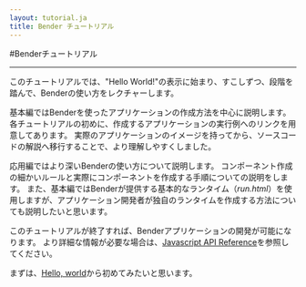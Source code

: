 ```yaml
---
layout: tutorial.ja
title: Bender チュートリアル
---
```

#Benderチュートリアル

-----

このチュートリアルでは、"Hello World!"の表示に始まり、すこしずつ、段階を踏んで、Benderの使い方をレクチャーします。

基本編ではBenderを使ったアプリケーションの作成方法を中心に説明します。
各チュートリアルの初めに、作成するアプリケーションの実行例へのリンクを用意してあります。
実際のアプリケーションのイメージを持ってから、ソースコードの解説へ移行することで、より理解しやすくしました。

応用編ではより深いBenderの使い方について説明します。
コンポーネント作成の細かいルールと実際にコンポーネントを作成する手順についての説明をします。
また、基本編ではBenderが提供する基本的なランタイム（*run.html*）を使用しますが、アプリケーション開発者が独自のランタイムを作成する方法についても説明したいと思います。

このチュートリアルが終了すれば、Benderアプリケーションの開発が可能になります。
より詳細な情報が必要な場合は、[Javascript API Reference](https://github.com/bendr/bender/blob/master/dom/api.md)を参照してください。

まずは、[Hello, world](hello-world.ja.html)から初めてみたいと思います。

